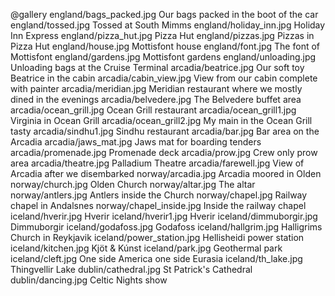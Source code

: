 @gallery
england/bags_packed.jpg		Our bags packed in the boot of the car
england/tossed.jpg		Tossed at South Mimms
england/holiday_inn.jpg		Holiday Inn Express
england/pizza_hut.jpg		Pizza Hut
england/pizzas.jpg		Pizzas in Pizza Hut
england/house.jpg		Mottisfont house
england/font.jpg		The font of Mottisfont
england/gardens.jpg		Mottisfont gardens
england/unloading.jpg		Unloading bags at the Cruise Terminal
arcadia/beatrice.jpg		Our soft toy Beatrice in the cabin
arcadia/cabin_view.jpg		View from our cabin complete with painter
arcadia/meridian.jpg		Meridian restaurant where we mostly dined in the evenings
arcadia/belvedere.jpg		The Belvedere buffet area
arcadia/ocean_grill.jpg		Ocean Grill restaurant
arcadia/ocean_grill1.jpg		Virginia in Ocean Grill
arcadia/ocean_grill2.jpg		My main in the Ocean Grill tasty
arcadia/sindhu1.jpg		Sindhu restaurant
arcadia/bar.jpg		Bar area on the Arcadia
arcadia/jaws_mat.jpg		Jaws mat for boarding tenders
arcadia/promenade.jpg		Promenade deck
arcadia/prow.jpg		Crew only prow area
arcadia/theatre.jpg		Palladium Theatre
arcadia/farewell.jpg		View of Arcadia after we disembarked
norway/arcadia.jpg		Arcadia moored in Olden
norway/church.jpg		Olden Church
norway/altar.jpg		The altar
norway/antlers.jpg		Antlers inside the Church
norway/chapel.jpg		Railway chapel in Andalsnes
norway/chapel_inside.jpg		Inside the railway chapel
iceland/hverir.jpg		Hverir
iceland/hverir1.jpg		Hverir
iceland/dimmuborgir.jpg		Dimmuborgir
iceland/godafoss.jpg		Godafoss
iceland/hallgrim.jpg		Halligrims Church in Reykjavik
iceland/power_station.jpg		Hellisheidi power station
iceland/kitchen.jpg		Kj&ouml;t &amp; K&uacute;nst
iceland/park.jpg		Geothermal park
iceland/cleft.jpg		One side America one side Eurasia
iceland/th_lake.jpg		Thingvellir Lake
dublin/cathedral.jpg		St Patrick's Cathedral
dublin/dancing.jpg		Celtic Nights show
